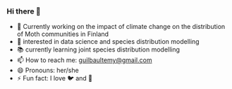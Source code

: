 ### Hi there 👋

- :eyes: Currently working on the impact of climate change on the distribution of Moth communities in Finland 
- :speech_balloon: interested in data science and species distribution modelling
- :books: currently learning joint species distribution modelling
- 📫 How to reach me: guilbaultemy@gmail.com
- 😄 Pronouns: her/she
- ⚡ Fun fact: I love :bird: and :basketball:


